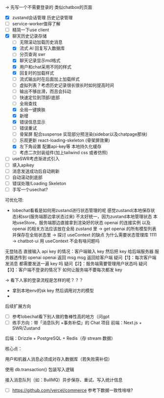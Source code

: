 -> 先写一个不需要登录的 类似chatbox的页面

- [x] zustand会话管理 历史记录管理
- [ ] service-worker值得了解
- [ ] 精简一下use client
- [x] 聊天历史记录存储
  - [ ] 无限滚动加载历史消息
  - [x] 流式 AI 回复写入数据库
  - [ ] 分页查询 swr
  - [x] 聊天记录显示md格式
  - [x] 用户和chat采用不同的样式
  - [x] 回复时的加载样式
  - [ ] 流式输出时在后面加上加载样式
  - [ ] 虚拟列表？考虑历史记录很长很长时如何提高时间
  - [ ] 输出不够丝滑，而且会抖动
  - [ ] 快速定位到顶部/底部
  - [ ] 全局查找
  - [x] 全局一键换肤
  - [x] 新增
  - [x] 错误信息显示
  - [ ] 错误重试
  - [ ] 骨架屏 配合suspense 实现部分预渲染(sidebar以及chatpage那块)
  - [ ] 乐观更新 react-loading-skeleton (骨架屏效果)
  - [x] 左下角设置 配置api-key等 本地持久化缓存
  - [ ] 考虑二次封装组件(加上tailwind css 或者仿照)
- [ ] useSWR考虑渐进式引入
- [ ] 填入apikey
- [ ] 消息发送成功后自动刷新
- [ ] 自动滚动到底部
- [ ] 错误处理/Loading Skeleton
- [ ] 手写一个usechat?

可优化项:

- lobechat看看是如何用zustand进行状态管理的呢 感觉zustand(本地保存状态)和ssr(服务端那边拿状态过来) 不太好统一，因为zustand本地管理状态 本地useStore，服务端那边直接拿到渲染好的状态
  openai 的连接实例 以及 openai 的相关方法应该放在全局 zustand 里
  -> get openai 的所有模型列表 并保存在全局状态里
  -> 探讨 useContext 的缺点 为什么需要状态管理库 1111
  -> chatbot-ui 用 useContext 不会有啥问题吗

无登陆态 直接输入 api key 的情况：客户端输入 key 然后把 key 给后端服务器 服务器透传到 openai openai 返回 msg msg 返回给客户端
疑问【1】：每次客户端发消息 都需要发送一遍 key 吗
疑问【2】：服务端需要管理用户状态吗
疑问【3】：客户端不登录的情况下 如何让服务端不要每次都发 key

-> 看下人家的登录流程是怎样的呢？？？

- 拿到本地env的sk key 然后调用对方的模型
-

后续扩展方向

- [ ] 参考lobechat看下别人做的鲁棒性高的地方（问gpt
- [ ] 练手方向：带「消息队列 +事务补偿」的 Chat 项目
      前端：Next.js + SWR/Zustand

后端：Drizzle + PostgreSQL + Redis（存 stream 数据）

核心点：

用户和机器人消息必须成对存入数据库（若失败需补偿）

使用 db.transaction() 包装写入逻辑

接入消息队列（如：BullMQ）异步保存、重试、写入统计信息

- [ ] https://github.com/vercel/commerce 参考下数据一致性啥啥?
